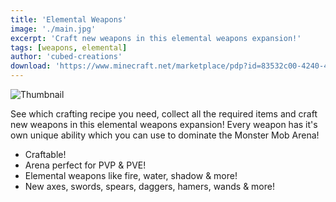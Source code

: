 ```yaml
---
title: 'Elemental Weapons'
image: './main.jpg'
excerpt: 'Craft new weapons in this elemental weapons expansion!'
tags: [weapons, elemental]
author: 'cubed-creations'
download: 'https://www.minecraft.net/marketplace/pdp?id=83532c00-4240-453e-b035-b061479c89f5'
---
```


![Thumbnail](/creations/elemental-weapons/main.jpg)

See which crafting recipe you need, collect all the required items and craft new weapons in this elemental weapons expansion! Every weapon has it's own unique ability which you can use to dominate the Monster Mob Arena!

- Craftable!
- Arena perfect for PVP & PVE!
- Elemental weapons like fire, water, shadow & more!
- New axes, swords, spears, daggers, hamers, wands & more!
